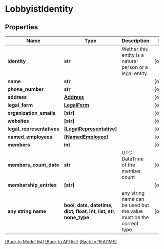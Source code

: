 # LobbyistIdentity


## Properties
Name | Type | Description | Notes
------------ | ------------- | ------------- | -------------
**identity** | **str** | Wether this entity is a natural person or a legal entity.  | [optional] 
**name** | **str** |  | [optional] 
**phone_number** | **str** |  | [optional] 
**address** | [**Address**](Address.md) |  | [optional] 
**legal_form** | [**LegalForm**](LegalForm.md) |  | [optional] 
**organization_emails** | **[str]** |  | [optional] 
**websites** | **[str]** |  | [optional] 
**legal_representatives** | [**[LegalRepresentative]**](LegalRepresentative.md) |  | [optional] 
**named_employees** | [**[NamedEmployee]**](NamedEmployee.md) |  | [optional] 
**members** | **int** |  | [optional] 
**members_count_date** | **str** | UTC DateTime of the member count | [optional] 
**membership_entries** | **[str]** |  | [optional] 
**any string name** | **bool, date, datetime, dict, float, int, list, str, none_type** | any string name can be used but the value must be the correct type | [optional]

[[Back to Model list]](../README.md#documentation-for-models) [[Back to API list]](../README.md#documentation-for-api-endpoints) [[Back to README]](../README.md)


